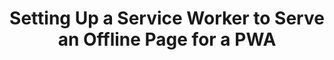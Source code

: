 ---
title: "Setting Up a Service Worker to Serve an Offline Page for a PWA"
layout: post
tags: []
image:
---